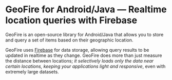 # GeoFire for Android/Java — Realtime location queries with Firebase

GeoFire is an open-source library for Android/Java that allows you to store and
query a set of items based on their geographic location.

GeoFire uses [Firebase](https://www.firebase.com/) for data storage, allowing
query results to be updated in realtime as they change.  GeoFire does more than
just measure the distance between locations; *it selectively loads only the
data near certain locations, keeping your applications light and responsive*,
even with extremely large datasets.
